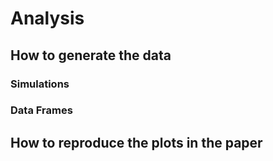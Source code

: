 # Analysis

## How to generate the data

### Simulations

### Data Frames

## How to reproduce the plots in the paper

